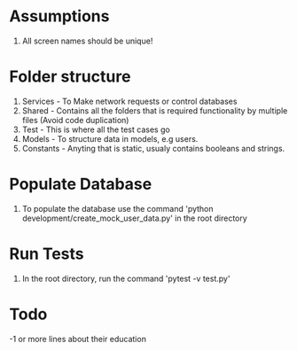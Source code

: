 # Assumptions
1. All screen names should be unique!

# Folder structure
1. Services - To Make network requests or control databases
2. Shared - Contains all the folders that is required functionality by multiple files (Avoid code duplication)
3. Test - This is where all the test cases go
4. Models - To structure data in models, e.g users.
5. Constants - Anyting that is static, usualy contains booleans and strings.


# Populate Database
1. To populate the database use the command 'python development/create_mock_user_data.py' in the root directory

# Run Tests
1. In the root directory, run the command 'pytest -v test.py'



# Todo
 -1 or more lines about their education


